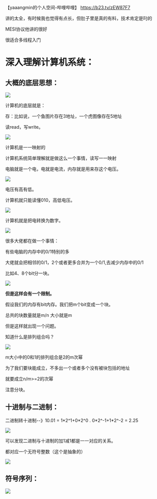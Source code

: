 【yaaangmin的个人空间-哔哩哔哩】 https://b23.tv/zEW87F7

讲的太全，有时候我也觉得有点长，但肚子里是真的有料，技术肯定是叼的

MESI协议他讲的很好

很适合多线程入门



# 深入理解计算机系统：

## 大概的底层思想：

![](image/1.jpg)

计算机的底层就是：

存：比如说，一个鱼图片存在3地址，一个虎图像存在5地址

读read，写write。

![](image/2.jpg)

计算机是一一映射的

计算机系统简单理解就是做这么一个事情，读写一一映射

电脑就是一个电，电就是电流，内存就是用来存这个电压。

![](image/3.jpg)



电压有高有低。

计算机就只能读懂010，高低电压。

![](image/4.jpg)

计算机就是把电转换为数字。

![](image/5.jpg)

很多大佬都在做一个事情：

有些电脑的内存中的0/1特别的多

大佬就会把相邻的0/1，2个或者更多合并为一个0/1,去减少内存中的0/1

比如4、8个bit分一块。

![](image/6.jpg)

**但是这样会有一个限制。**

假设我们的内存有bit内存。我们把m个bit变成一个块。

总共的块数量就是m/n  大小就是m

但是这样就出现一个问题。

知道什么是排列组合吗？

![](image/7.jpg)

m大小中的0和1的排列组合是2的m次幂

为了我们要块能成立，不多出一个或者多个没有被块包括的地址

就要成立n/m>=2的次幂

注意分块。



## 十进制与二进制：

二进制转十进制--》10.01  = 1\*2^1+0\*2^0 . 0\*2^-1+1*2^-2 = 2.25

![](image/8.jpg)

可以发现二进制与十进制的加1减1都是一一对应的关系。

都对应一个无符号整数（这个是抽象的）

![](image/9.jpg)



## 符号序列：

![](image/10.jpg)

